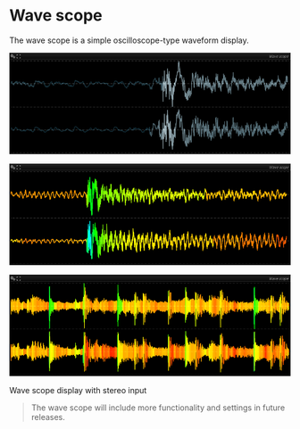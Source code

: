 # Wave scope
The wave scope is a simple oscilloscope-type waveform display.

![](../include/WaveScope02.png)

![](../include/WaveScope03.png)

![](../include/WaveScope01.png)

Wave scope display with stereo input

>The wave scope will include more functionality and settings in future releases.



